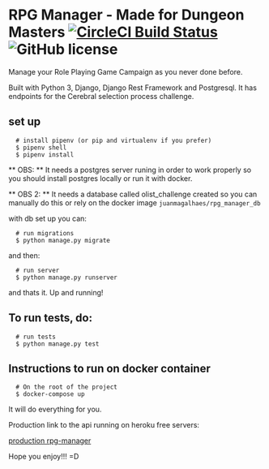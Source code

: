 # RPG Manager - Made for Dungeon Masters [![CircleCI Build Status](https://circleci.com/gh/juanmagalhaes/rpg-manager.svg?style=svg)](https://circleci.com/gh/juanmagalhaes/rpg-manager) ![GitHub license](https://img.shields.io/badge/license-MIT-blue.svg)

Manage your Role Playing Game Campaign as you never done before.

Built with Python 3, Django, Django Rest Framework and Postgresql.
It has endpoints for the Cerebral selection process challenge.


## set up

```
  # install pipenv (or pip and virtualenv if you prefer)
  $ pipenv shell
  $ pipenv install
```

** OBS: ** It needs a postgres server runing in order to work properly
so you should install postgres locally or run it with docker.

** OBS 2: ** It needs a database called olist_challenge created so you can
manually do this or rely on the docker image `juanmagalhaes/rpg_manager_db`

with db set up you can:

```
  # run migrations
  $ python manage.py migrate
```

and then:

```
  # run server
  $ python manage.py runserver
```

and thats it. Up and running!

## To run tests, do:

```
  # run tests
  $ python manage.py test
```

## Instructions to run on docker container


```
  # On the root of the project
  $ docker-compose up
```

It will do everything for you.

Production link to the api running on heroku free servers:

[production rpg-manager](https://rpg-manager.herokuapp.com/api/character/)

Hope you enjoy!!! =D

